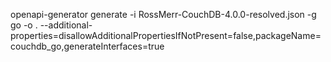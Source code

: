 openapi-generator generate -i RossMerr-CouchDB-4.0.0-resolved.json -g go -o . --additional-properties=disallowAdditionalPropertiesIfNotPresent=false,packageName=couchdb_go,generateInterfaces=true
